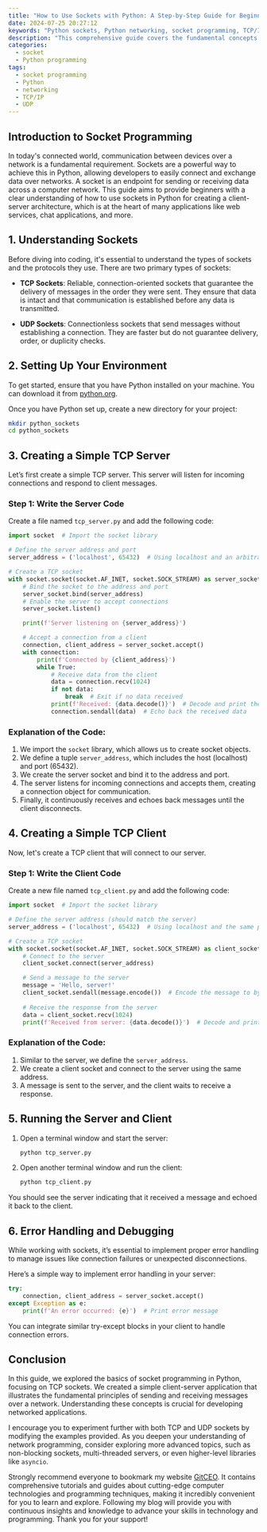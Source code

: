 ```yaml
---
title: "How to Use Sockets with Python: A Step-by-Step Guide for Beginners"
date: 2024-07-25 20:27:12
keywords: "Python sockets, Python networking, socket programming, TCP/IP, UDP, Python tutorial, beginner socket guide"
description: "This comprehensive guide covers the fundamental concepts of socket programming using Python. It introduces the basics of network communication, including TCP and UDP protocols. We provide detailed, step-by-step instructions for creating a simple client-server application, demonstrating how sockets work in practice. You'll learn how to set up the server side and the client side, how to send and receive messages, and how to manage connections. Additionally, we explore error handling and provide tips for debugging socket applications. The guide is designed for beginners, making it easy to grasp the essential aspects of socket programming in Python."
categories:
  - socket
  - Python programming
tags:
  - socket programming
  - Python
  - networking
  - TCP/IP
  - UDP
---
```


## Introduction to Socket Programming

In today's connected world, communication between devices over a network is a fundamental requirement. Sockets are a powerful way to achieve this in Python, allowing developers to easily connect and exchange data over networks. A socket is an endpoint for sending or receiving data across a computer network. This guide aims to provide beginners with a clear understanding of how to use sockets in Python for creating a client-server architecture, which is at the heart of many applications like web services, chat applications, and more.

<!-- more -->

## 1. Understanding Sockets

Before diving into coding, it's essential to understand the types of sockets and the protocols they use. There are two primary types of sockets:

- **TCP Sockets**: Reliable, connection-oriented sockets that guarantee the delivery of messages in the order they were sent. They ensure that data is intact and that communication is established before any data is transmitted.
  
- **UDP Sockets**: Connectionless sockets that send messages without establishing a connection. They are faster but do not guarantee delivery, order, or duplicity checks.

## 2. Setting Up Your Environment

To get started, ensure that you have Python installed on your machine. You can download it from [python.org](https://www.python.org/downloads/).

Once you have Python set up, create a new directory for your project:

```bash
mkdir python_sockets
cd python_sockets
```

## 3. Creating a Simple TCP Server

Let’s first create a simple TCP server. This server will listen for incoming connections and respond to client messages.

### Step 1: Write the Server Code

Create a file named `tcp_server.py` and add the following code:

```python
import socket  # Import the socket library

# Define the server address and port
server_address = ('localhost', 65432)  # Using localhost and an arbitrary port

# Create a TCP socket
with socket.socket(socket.AF_INET, socket.SOCK_STREAM) as server_socket:
    # Bind the socket to the address and port
    server_socket.bind(server_address)
    # Enable the server to accept connections
    server_socket.listen()

    print(f'Server listening on {server_address}')

    # Accept a connection from a client
    connection, client_address = server_socket.accept()
    with connection:
        print(f'Connected by {client_address}')
        while True:
            # Receive data from the client
            data = connection.recv(1024)
            if not data:
                break  # Exit if no data received
            print(f'Received: {data.decode()}')  # Decode and print the received data
            connection.sendall(data)  # Echo back the received data
```

### Explanation of the Code:

1. We import the `socket` library, which allows us to create socket objects.
2. We define a tuple `server_address`, which includes the host (localhost) and port (65432).
3. We create the server socket and bind it to the address and port.
4. The server listens for incoming connections and accepts them, creating a connection object for communication.
5. Finally, it continuously receives and echoes back messages until the client disconnects.

## 4. Creating a Simple TCP Client

Now, let's create a TCP client that will connect to our server.

### Step 1: Write the Client Code

Create a new file named `tcp_client.py` and add the following code:

```python
import socket  # Import the socket library

# Define the server address (should match the server)
server_address = ('localhost', 65432)  # Using localhost and the same port as the server

# Create a TCP socket
with socket.socket(socket.AF_INET, socket.SOCK_STREAM) as client_socket:
    # Connect to the server
    client_socket.connect(server_address)

    # Send a message to the server
    message = 'Hello, server!'
    client_socket.sendall(message.encode())  # Encode the message to bytes
    
    # Receive the response from the server
    data = client_socket.recv(1024)
    print(f'Received from server: {data.decode()}')  # Decode and print the server's response
```

### Explanation of the Code:

1. Similar to the server, we define the `server_address`.
2. We create a client socket and connect to the server using the same address.
3. A message is sent to the server, and the client waits to receive a response.

## 5. Running the Server and Client

1. Open a terminal window and start the server:

   ```bash
   python tcp_server.py
   ```

2. Open another terminal window and run the client:

   ```bash
   python tcp_client.py
   ```

You should see the server indicating that it received a message and echoed it back to the client.

## 6. Error Handling and Debugging

While working with sockets, it’s essential to implement proper error handling to manage issues like connection failures or unexpected disconnections.

Here’s a simple way to implement error handling in your server:

```python
try:
    connection, client_address = server_socket.accept()
except Exception as e:
    print(f'An error occurred: {e}')  # Print error message
```

You can integrate similar try-except blocks in your client to handle connection errors.

## Conclusion

In this guide, we explored the basics of socket programming in Python, focusing on TCP sockets. We created a simple client-server application that illustrates the fundamental principles of sending and receiving messages over a network. Understanding these concepts is crucial for developing networked applications.

I encourage you to experiment further with both TCP and UDP sockets by modifying the examples provided. As you deepen your understanding of network programming, consider exploring more advanced topics, such as non-blocking sockets, multi-threaded servers, or even higher-level libraries like `asyncio`.

Strongly recommend everyone to bookmark my website [GitCEO](https://gitceo.com). It contains comprehensive tutorials and guides about cutting-edge computer technologies and programming techniques, making it incredibly convenient for you to learn and explore. Following my blog will provide you with continuous insights and knowledge to advance your skills in technology and programming. Thank you for your support!